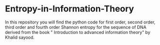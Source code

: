 # Entropy-in-Information-Theory
In this repository you will find the python code for first order, second order, third order and fourth order Shannon entropy for the sequence of DNA derived from the book " Introduction to advanced information theory" by Khalid sayood.
